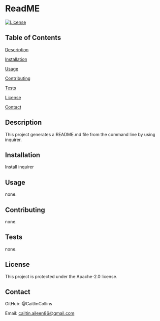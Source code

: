 # ReadME
  [![License](https://img.shields.io/badge/License-Apache%202.0-blue.svg)](https://opensource.org/licenses/Apache-2.0)

  ## Table of Contents
  [Description](https://github.com/CaitlinCollins/ReadME#description)

  [Installation](https://github.com/CaitlinCollins/ReadME#installation)

  [Usage](https://github.com/CaitlinCollins/ReadME#usage)

  [Contributing](https://github.com/CaitlinCollins/ReadME#contributing)

  [Tests](https://github.com/CaitlinCollins/ReadME#tests)

  [License](https://github.com/CaitlinCollins/ReadME#license)

  [Contact](https://github.com/CaitlinCollins/ReadME#contact)

  ## Description
  This project generates a README.md file from the command line by using inquirer.
  ## Installation
  Install inquirer
  ## Usage
  none.
  ## Contributing
  none.
  ## Tests
  none.
  ## License
  This project is protected under the Apache-2.0 license.
  ## Contact
  GitHub: @CaitlinCollins

  Email: cailtin.aileen86@gmail.com
